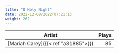 ```yaml
---
title: "O Holy Night"
date: 2022-12-08/2022T07:21:15
weight: 262
---
```




 Artist | Plays 
----- | -----:
[Mariah Carey]({{< ref "a31885">}}) | 85
